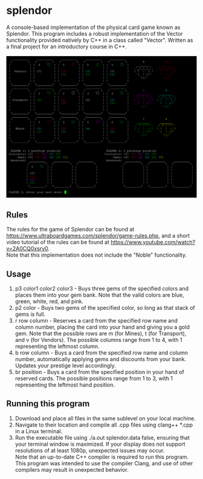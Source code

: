 # splendor
A console-based implementation of the physical card game known as Splendor. This program includes a robust implementation of the Vector functionality provided natively by C++ in a class called "Vector". Written as a final project for an introductory course in C++.\
\
![Screenshot_78](https://raw.githubusercontent.com/ryanbeckwith/splendor/master/Screenshot_78.png)

## Rules

The rules for the game of Splendor can be found at https://www.ultraboardgames.com/splendor/game-rules.php, and a short video tutorial of the rules can be found at https://www.youtube.com/watch?v=2A0CQ0xsrv0. \
Note that this implementation does not include the "Noble" functionality.

## Usage

1) p3 color1 color2 color3 - Buys three gems of the specified colors and places them into your gem bank. Note that the valid colors are blue, green, white, red, and pink.
2) p2 color - Buys two gems of the specified color, so long as that stack of gems is full.
3) r row column - Reserves a card from the specified row name and column number, placing the card into your hand and giving you a gold gem. Note that the possible rows are m (for Mines), t (for Transport), and v (for Vendors). The possible columns range from 1 to 4, with 1 representing the leftmost column.
4) b row column - Buys a card from the specified row name and column number, automatically applying gems and discounts from your bank. Updates your prestige level accordingly.
5) br position - Buys a card from the specified position in your hand of reserved cards. The possible positions range from 1 to 3, with 1 representing the leftmost hand position.

## Running this program

1) Download and place all files in the same sublevel on your local machine.
2) Navigate to their location and compile all .cpp files using clang++ \*.cpp in a Linux terminal.
3) Run the executable file using ./a.out splendor.data false, ensuring that your terminal window is maximized. If your display does not support resolutions of at least 1080p, unexpected issues may occur.\
Note that an up-to-date C++ compiler is required to run this program. This program was intended to use the compiler Clang, and use of other compilers may result in unexpected behavior.
